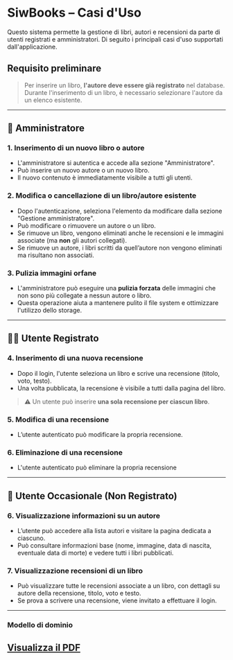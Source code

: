 # SiwBooks – Casi d'Uso

Questo sistema permette la gestione di libri, autori e recensioni da parte di utenti registrati e amministratori. Di seguito i principali casi d'uso supportati dall'applicazione.

## Requisito preliminare
> Per inserire un libro, **l'autore deve essere già registrato** nel database. Durante l'inserimento di un libro, è necessario selezionare l'autore da un elenco esistente.

---

## 👤 Amministratore

### 1. Inserimento di un nuovo libro o autore
- L'amministratore si autentica e accede alla sezione "Amministratore".
- Può inserire un nuovo autore o un nuovo libro.
- Il nuovo contenuto è immediatamente visibile a tutti gli utenti.

### 2. Modifica o cancellazione di un libro/autore esistente
- Dopo l'autenticazione, seleziona l'elemento da modificare dalla sezione "Gestione amministratore".
- Può modificare o rimuovere un autore o un libro.
- Se rimuove un libro, vengono eliminati anche le recensioni e le immagini associate (ma **non** gli autori collegati).
- Se rimuove un autore, i libri scritti da quell’autore non vengono eliminati ma risultano non associati.

### 3. Pulizia immagini orfane
- L'amministratore può eseguire una **pulizia forzata** delle immagini che non sono più collegate a nessun autore o libro.
- Questa operazione aiuta a mantenere pulito il file system e ottimizzare l'utilizzo dello storage.

---

## 🧑‍💻 Utente Registrato

### 4. Inserimento di una nuova recensione
- Dopo il login, l'utente seleziona un libro e scrive una recensione (titolo, voto, testo).
- Una volta pubblicata, la recensione è visibile a tutti dalla pagina del libro.

> ⚠️ Un utente può inserire **una sola recensione per ciascun libro**.

### 5. Modifica di una recensione
- L’utente autenticato può modificare la propria recensione.

### 6. Eliminazione di una recensione
- L'utente autenticato può eliminare la propria recensione

---

## 👥 Utente Occasionale (Non Registrato)

### 6. Visualizzazione informazioni su un autore
- L’utente può accedere alla lista autori e visitare la pagina dedicata a ciascuno.
- Può consultare informazioni base (nome, immagine, data di nascita, eventuale data di morte) e vedere tutti i libri pubblicati.

### 7. Visualizzazione recensioni di un libro
- Può visualizzare tutte le recensioni associate a un libro, con dettagli su autore della recensione, titolo, voto e testo.
- Se prova a scrivere una recensione, viene invitato a effettuare il login.

---
### Modello di dominio
[Visualizza il PDF](./siwbooks.pdf)
---
